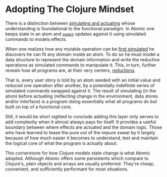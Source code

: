 # Adopting The Clojure Mindset

There is a distinction between [simulating and actuating](./simulating-actuating.md) whose understanding is foundational to the functional paradigm.  In Atomic one keeps state in an atom and [`swaps`](https://clojuredocs.org/clojure.core/swap!) updates against it using simulated commands to models effects.

When one realizes how any mutable operation can be [first simulated](./start-with-simulation.md) he discovers he can fit any domain inside an atom.  To do so he must model a data structure to represent the domain information and write the reductive operations as simulated commands to manipulate it.  This, in turn, further reveals how all programs are, at their very centers, [reductions](https://developer.mozilla.org/en-US/docs/Web/JavaScript/Reference/Global_Objects/Array/Reduce).

That is, every user story is told by an atom seeded with an initial value and reduced one operation after another, by a potentially indefinite series of simulated commands swapped against it.  The result of simulating (in the atom) before actuating (reflecting change in the environment, data stores and/or interface) is a program doing essentially what all programs do but built on top of a functional core.

Still, it would be short sighted to conclude adding this layer only serves to add complexity when it almost always pays for itself.  It provides a useful boundary between where effects are actuated and the domain logic.  Those who have learned to tease the pure out of the impure swear by it largely because of how much easier it becomes to understand, test and maintain the logical core of what the program is actually about.

This cornerstone for how Clojure models state change is what Atomic adopted.  Although Atomic offers some persistents which compare to Clojure's, plain objects and arrays are usually preferred.  They're cheap, convenient, and sufficiently performant for most situations.

